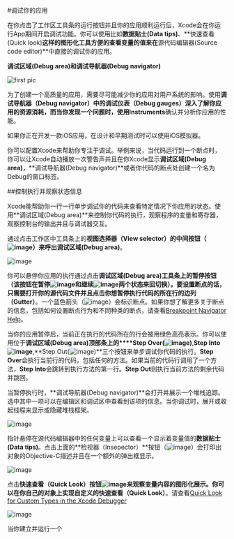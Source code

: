 #调试你的应用

在你点击了工作区工具条的运行按钮并且你的应用顺利运行后，Xcode会在你运行App期间开启调试功能。你可以使用比如**数据贴士(Data tips)**、**快速查看(Quick look)**这样的图形化工具方便的查看变量的值来在**源代码编辑器(Source code editor)**中直接的调试你的应用。

**调试区域(Debug area)**和**调试导航器(Debug navigator)**

![first pic](https://developer.apple.com/library/ios/documentation/ToolsLanguages/Conceptual/Xcode_Overview/art/XC_O_DebugFeatures_2x.png)

为了创建一个高质量的应用，需要尽可能减少你的应用对用户系统的影响。使用**调试导航器（Debug navigator）**中的调试仪表（Debug gauges）深入了解你应用的资源消耗，而当你发现一个问题时，使用**Instruments**确认并分析你应用的性能。

如果你正在开发一款iOS应用，在设计和早期测试时可以使用iOS模拟器。

你可以配置Xcode来帮助你专注于调试。举例来说，当代码运行到一个断点时，你可以让Xcode自动播放一次警告声并且在你Xcode显示**调试区域(Debug area)**，**调试导航器(Debug navigator)**或者你代码的断点处创建一个名为Debug的窗口标签。

##控制执行并观察状态信息

Xcode能帮助你一行一行单步调试你的代码来查看特定情况下你应用的状态。使用**调试区域(Debug area)**来控制你代码的执行，观察程序的变量和寄存器，观察控制台的输出并且与调试器交互。

通过点击工作区中工具条上的**视图选择器（View selector）**的中间按钮（![image](https://developer.apple.com/library/ios/documentation/ToolsLanguages/Conceptual/Xcode_Overview/art/XC_O_debug_button_2x.png)）来呼出**调试区域(Debug area)**。

![image](https://developer.apple.com/library/ios/documentation/ToolsLanguages/Conceptual/Xcode_Overview/art/XC_O_DebugArea_2x.png)

你可以悬停你应用的执行通过点击**调试区域(Debug area)**工具条上的暂停按钮（该按钮在暂停![image](https://developer.apple.com/library/ios/documentation/ToolsLanguages/Conceptual/Xcode_Overview/art/DebugPause_2x.png)和继续![image](https://developer.apple.com/library/ios/documentation/ToolsLanguages/Conceptual/Xcode_Overview/art/DebugRun_2x.png)两个状态来回切换）。要设置断点的话，只需要打开你的源代码文件并且点击你想暂停执行代码的所在行的**边列（Gutter）**。一个蓝色箭头（![image](https://developer.apple.com/library/ios/documentation/ToolsLanguages/Conceptual/Xcode_Overview/art/breakpoint_icon_2x.png)）会标识断点。如果你想了解更多关于断点的信息，包括如何设置断点行为和不同种类的断点，请查看[Breakpoint Navigator Help](https://developer.apple.com/library/ios/recipes/xcode_help-breakpoint_navigator/_index.html#//apple_ref/doc/uid/TP40010433)。

当你的应用暂停后，当前正在执行的代码所在的行会被用绿色高亮表示。你可以使用位于**调试区域(Debug area)顶部条上的****Step Over(![image](https://developer.apple.com/library/ios/documentation/ToolsLanguages/Conceptual/Xcode_Overview/art/IB_Debug_StepOver_2x.png))**,**Step Into![image](https://developer.apple.com/library/ios/documentation/ToolsLanguages/Conceptual/Xcode_Overview/art/IB_Debug_StepInto_2x.png)**,**Step Out(![image](https://developer.apple.com/library/ios/documentation/ToolsLanguages/Conceptual/Xcode_Overview/art/IB_Debug_StepOut_2x.png))**三个按钮来单步调试你代码的执行。**Step Over**会执行当前行的代码，包括任何的方法。如果当前的代码行调用了一个方法，**Step Into**会跳转到执行方法的第一行。**Step Out**则执行当前方法的剩余代码并跳回。

当暂停执行时，**调试导航器(Debug navigator)**会打开并展示一个堆栈追踪。选中其中一项可以在编辑区和调试区中查看到该项的信息。当你调试时，展开或收起线程来显示或隐藏堆栈框架。

![image](https://developer.apple.com/library/ios/documentation/ToolsLanguages/Conceptual/Xcode_Overview/art/DebugNavigator_2x.png)

指针悬停在源代码编辑器中的任何变量上可以查看一个显示着变量值的**数据贴士(Data tips)**。点击上面的**检视器（Insepector）**按钮（![image](https://developer.apple.com/library/ios/documentation/ToolsLanguages/Conceptual/Xcode_Overview/art/QuickLookInspectorIcon_2x.png)）会打印出对象的Objective-C描述并且在一个额外的弹出框显示。

![image](https://developer.apple.com/library/ios/documentation/ToolsLanguages/Conceptual/Xcode_Overview/art/DataTipInspector_2x.png)

点击**快速查看（Quick Look）**按钮![image](https://developer.apple.com/library/ios/documentation/ToolsLanguages/Conceptual/Xcode_Overview/art/QuickLookVarIcon_2x.png)来观察变量内容的图形化展示。你可以在你自己的对象上实现自定义的**快速查看（Quick Look）**。请查看[Quick Look for Custom Types in the Xcode Debugger](https://developer.apple.com/library/ios/documentation/IDEs/Conceptual/CustomClassDisplay_in_QuickLook/Introduction/Introduction.html#//apple_ref/doc/uid/TP40014001)

![image](https://developer.apple.com/library/ios/documentation/ToolsLanguages/Conceptual/Xcode_Overview/art/DataTipQuickLook_2x.png)

当你建立并运行一个





